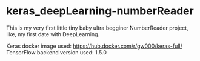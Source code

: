 # keras_deepLearning-numberReader
This is my very first little tiny baby ultra begginer NumberReader project, like, my first date with DeepLearning.

Keras docker image used:            https://hub.docker.com/r/gw000/keras-full/
TensorFlow backend version used:    1.5.0
